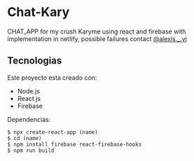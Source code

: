 # Chat-Kary
CHAT_APP for my crush Karyme using react and firebase with implementation in netlify, possible failures contact <a href="https://www.instagram.com/alexis._.vi/">@alexis._.vi</a>
## Tecnologias
Este proyecto esta creado con:
* Node.js
* React.js
* Firebase

Dependencias:
```
$ npx create-react-app (name)
$ cd (name)
$ npm install firebase react-firebase-hooks
$ npm run build
```


